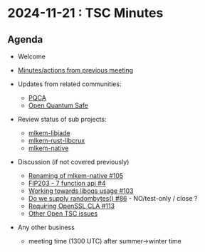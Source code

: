 # 2024-11-21 :  TSC Minutes

## Agenda

* Welcome

* [Minutes/actions from previous meeting](../2024-11-07/minutes.md)

* Updates from related communities:
  * [PQCA](https://github.com/PQCA)
  * [Open Quantum Safe](https://github.com/open-quantum-safe)

* Review status of sub projects:

  * [mlkem-libjade](https://github.com/pq-code-package/mlkem-libjade)
  * [mlkem-rust-libcrux](https://github.com/pq-code-package/mlkem-rust-libcrux)
  * [mlkem-native](https://github.com/pq-code-package/mlkem-c-embedded)

* Discussion (if not covered previously)

  * [Renaming of mlkem-native #105](https://github.com/pq-code-package/tsc/issues/105)
  * [FIP203 - 7 function api #4](https://github.com/pq-code-package/tsc/issues/4#issuecomment-2456391348)
  * [Working towards liboqs usage #103](https://github.com/pq-code-package/tsc/issues/103)
  * [Do we supply randombytes() #86](https://github.com/pq-code-package/tsc/issues/86) - NO/test-only / close ?
  * [Requiring OpenSSL CLA #113](https://github.com/pq-code-package/tsc/issues/113)
  * [Other Open TSC issues](https://github.com/orgs/pq-code-package/projects/4/views/1)

* Any other business
  * meeting time (1300 UTC) after summer->winter time
